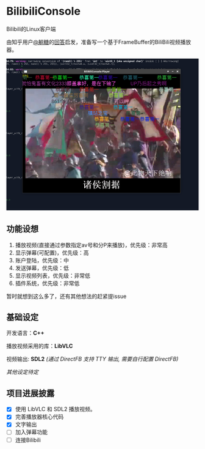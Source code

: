 # BilibiliConsole
Bilibili的Linux客户端

由知乎用户[@躺糖](https://www.zhihu.com/people/jixian-li)的[回答](https://www.zhihu.com/question/49137033/answer/114490277)启发，准备写一个基于FrameBuffer的BiliBili视频播放器。

![Screenshot](https://github.com/codehz/BilibiliConsole/raw/master/bilibili.PNG)

功能设想
----

1. 播放视频(直接通过参数指定av号和分P来播放)，优先级：非常高
2. 显示弹幕(可配置)，优先级：高
3. 账户登陆，优先级：中
4. 发送弹幕，优先级：低
5. 显示视频列表，优先级：非常低
6. 插件系统，优先级：非常低

暂时就想到这么多了，还有其他想法的赶紧提issue

基础设定
----
开发语言：**C++**

播放视频采用的库：**LibVLC**

视频输出: **SDL2** *(通过 DirectFB 支持 TTY 输出, 需要自行配置 DirectFB)*

*其他设定待定*

项目进展披露
----
- [x] 使用 LibVLC 和 SDL2 播放视频。
- [x] 完善播放器核心代码
- [x] 文字输出
- [ ] 加入弹幕功能
- [ ] 连接Bilibili
